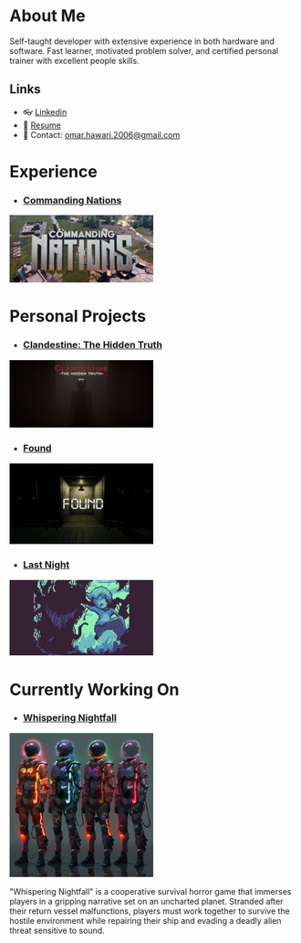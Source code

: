 # About Me

Self-taught developer with extensive experience in both hardware and software. Fast learner, motivated problem solver, and certified personal trainer with excellent people skills.

## Links

- 👓 [Linkedin](https://www.linkedin.com/in/omar-hawari-akuna/)
- 🎫 [Resume](https://docs.google.com/document/d/19_92Gm4z_LhE1GvXo8DJK6osjPzEzuXVnxhr9cl2ILg/edit?usp=sharing)
- 💬 Contact: omar.hawari.2006@gmail.com

# Experience

- ### [Commanding Nations](https://store.steampowered.com/app/1527070/Commanding_Nations/)

<a href="[https://lussa.io/](https://store.steampowered.com/app/1527070/Commanding_Nations/)">
  <img src="https://github.com/omarhawari1/omarhawari1/blob/main/commanding%20nations.jpg" width="50%"/>
</a>

# Personal Projects

- ### [Clandestine: The Hidden Truth](https://akuna.itch.io/clandestine-the-hidden-truth-demo)

 <a href="https://akuna.itch.io/clandestine-the-hidden-truth-demo">
  <img src="https://github.com/omarhawari1/omarhawari1/blob/main/screenshot%20bigger%20title.png" width="50%">
 </a>
 
 - ### [Found](https://akuna.itch.io/found-demo)

 <a href="https://akuna.itch.io/found-demo">
  <img src="https://github.com/omarhawari1/omarhawari1/blob/main/Found.png" width="50%">
 </a>

  - ### [Last Night](https://akuna.itch.io/lastnight)

 <a href="https://akuna.itch.io/lastnight">
  <img src="https://github.com/omarhawari1/omarhawari1/blob/main/last%20night.gif" width="50%">
 </a>

 # Currently Working On

   - ### [Whispering Nightfall]()

 <a href="">
  <img src="https://github.com/omarhawari1/omarhawari1/blob/main/whispering%20nightfall%20concept.webp" width="50%">
 </a>

 
 "Whispering Nightfall" is a cooperative survival horror game that immerses players in a gripping narrative set on an uncharted planet. Stranded after their return vessel malfunctions, players must work together to survive the hostile environment while repairing their ship and evading a deadly alien threat sensitive to sound.



<!-- More ideas
## Tools and Libraries

### Integrate Odin in NodeCanvas

<a href="https://github.com/MasterZ0/OdinTree">
  <img align="center" src="https://github-readme-stats.vercel.app/api/pin/?username=MasterZ0&repo=OdinTree&theme=dark" />
</a>
-->
